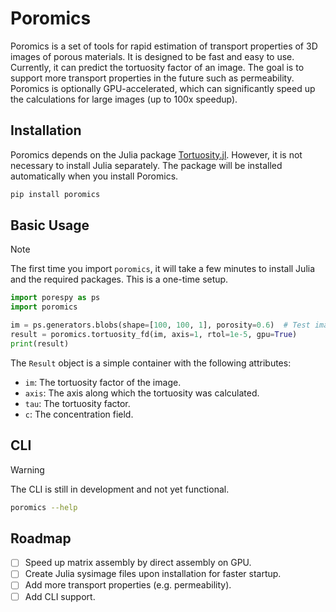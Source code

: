 # Poromics

Poromics is a set of tools for rapid estimation of transport properties of 3D images of porous materials. It is designed to be fast and easy to use. Currently, it can predict the tortuosity factor of an image. The goal is to support more transport properties in the future such as permeability. Poromics is optionally GPU-accelerated, which can significantly speed up the calculations for large images (up to 100x speedup).

## Installation

Poromics depends on the Julia package [Tortuosity.jl](https://github.com/ma-sadeghi/Tortuosity.jl/). However, it is not necessary to install Julia separately. The package will be installed automatically when you install Poromics.

```bash
pip install poromics
```

## Basic Usage

> [!NOTE]
> The first time you import `poromics`, it will take a few minutes to install Julia and the required packages. This is a one-time setup.

```python
import porespy as ps
import poromics

im = ps.generators.blobs(shape=[100, 100, 1], porosity=0.6)  # Test image
result = poromics.tortuosity_fd(im, axis=1, rtol=1e-5, gpu=True)
print(result)
```

The `Result` object is a simple container with the following attributes:

- `im`: The tortuosity factor of the image.
- `axis`: The axis along which the tortuosity was calculated.
- `tau`: The tortuosity factor.
- `c`: The concentration field.

## CLI

> [!WARNING]  
> The CLI is still in development and not yet functional.

```bash
poromics --help
```

## Roadmap

- [ ] Speed up matrix assembly by direct assembly on GPU.
- [ ] Create Julia sysimage files upon installation for faster startup.
- [ ] Add more transport properties (e.g. permeability).
- [ ] Add CLI support.
